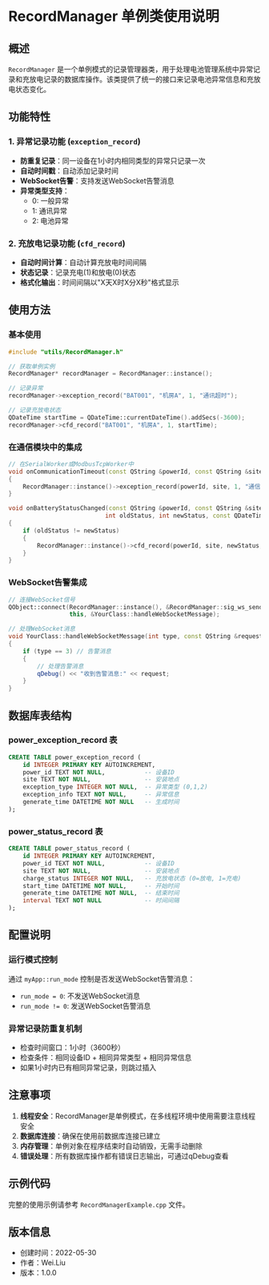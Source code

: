# RecordManager 单例类使用说明

## 概述

`RecordManager` 是一个单例模式的记录管理器类，用于处理电池管理系统中异常记录和充放电记录的数据库操作。该类提供了统一的接口来记录电池异常信息和充放电状态变化。

## 功能特性

### 1. 异常记录功能 (`exception_record`)
- **防重复记录**：同一设备在1小时内相同类型的异常只记录一次
- **自动时间戳**：自动添加记录时间
- **WebSocket告警**：支持发送WebSocket告警消息
- **异常类型支持**：
  - 0: 一般异常
  - 1: 通讯异常  
  - 2: 电池异常

### 2. 充放电记录功能 (`cfd_record`)
- **自动时间计算**：自动计算充放电时间间隔
- **状态记录**：记录充电(1)和放电(0)状态
- **格式化输出**：时间间隔以"X天X时X分X秒"格式显示

## 使用方法

### 基本使用

```cpp
#include "utils/RecordManager.h"

// 获取单例实例
RecordManager* recordManager = RecordManager::instance();

// 记录异常
recordManager->exception_record("BAT001", "机房A", 1, "通讯超时");

// 记录充放电状态
QDateTime startTime = QDateTime::currentDateTime().addSecs(-3600);
recordManager->cfd_record("BAT001", "机房A", 1, startTime);
```

### 在通信模块中的集成

```cpp
// 在SerialWorker或ModbusTcpWorker中
void onCommunicationTimeout(const QString &powerId, const QString &site)
{
    RecordManager::instance()->exception_record(powerId, site, 1, "通信超时");
}

void onBatteryStatusChanged(const QString &powerId, const QString &site, 
                           int oldStatus, int newStatus, const QDateTime &startTime)
{
    if (oldStatus != newStatus)
    {
        RecordManager::instance()->cfd_record(powerId, site, newStatus, startTime);
    }
}
```

### WebSocket告警集成

```cpp
// 连接WebSocket信号
QObject::connect(RecordManager::instance(), &RecordManager::sig_ws_send,
                 this, &YourClass::handleWebSocketMessage);

// 处理WebSocket消息
void YourClass::handleWebSocketMessage(int type, const QString &request)
{
    if (type == 3) // 告警消息
    {
        // 处理告警消息
        qDebug() << "收到告警消息:" << request;
    }
}
```

## 数据库表结构

### power_exception_record 表
```sql
CREATE TABLE power_exception_record (
    id INTEGER PRIMARY KEY AUTOINCREMENT,
    power_id TEXT NOT NULL,           -- 设备ID
    site TEXT NOT NULL,               -- 安装地点
    exception_type INTEGER NOT NULL,  -- 异常类型 (0,1,2)
    exception_info TEXT NOT NULL,     -- 异常信息
    generate_time DATETIME NOT NULL   -- 生成时间
);
```

### power_status_record 表
```sql
CREATE TABLE power_status_record (
    id INTEGER PRIMARY KEY AUTOINCREMENT,
    power_id TEXT NOT NULL,           -- 设备ID
    site TEXT NOT NULL,               -- 安装地点
    charge_status INTEGER NOT NULL,   -- 充放电状态 (0=放电, 1=充电)
    start_time DATETIME NOT NULL,     -- 开始时间
    generate_time DATETIME NOT NULL,  -- 结束时间
    interval TEXT NOT NULL            -- 时间间隔
);
```

## 配置说明

### 运行模式控制
通过 `myApp::run_mode` 控制是否发送WebSocket告警消息：
- `run_mode = 0`: 不发送WebSocket消息
- `run_mode != 0`: 发送WebSocket告警消息

### 异常记录防重复机制
- 检查时间窗口：1小时（3600秒）
- 检查条件：相同设备ID + 相同异常类型 + 相同异常信息
- 如果1小时内已有相同异常记录，则跳过插入

## 注意事项

1. **线程安全**：RecordManager是单例模式，在多线程环境中使用需要注意线程安全
2. **数据库连接**：确保在使用前数据库连接已建立
3. **内存管理**：单例对象在程序结束时自动销毁，无需手动删除
4. **错误处理**：所有数据库操作都有错误日志输出，可通过qDebug查看

## 示例代码

完整的使用示例请参考 `RecordManagerExample.cpp` 文件。

## 版本信息

- 创建时间：2022-05-30
- 作者：Wei.Liu
- 版本：1.0.0 